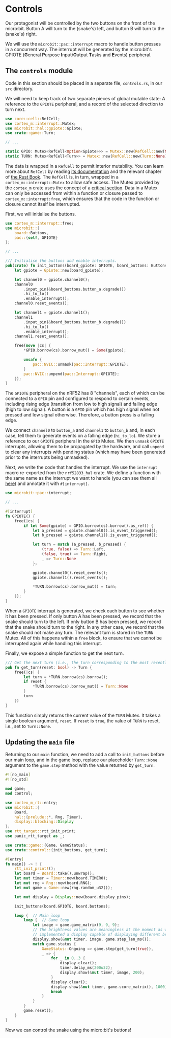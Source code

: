 # Controls

Our protagonist will be controlled by the two buttons on the front of the micro:bit. Button A will turn to the (snake's)
left, and button B will turn to the (snake's) right.

We will use the `microbit::pac::interrupt` macro to handle button presses in a concurrent way. The interrupt will be
generated by the micro:bit's GPIOTE (**G**eneral **P**urpose **I**nput/**O**utput **T**asks and **E**vents) peripheral.

## The `controls` module

Code in this section should be placed in a separate file, `controls.rs`, in our `src` directory.

We will need to keep track of two separate pieces of global mutable state: A reference to the `GPIOTE` peripheral, and a
record of the selected direction to turn next.

```rust
use core::cell::RefCell;
use cortex_m::interrupt::Mutex;
use microbit::hal::gpiote::Gpiote;
use crate::game::Turn;

// ...

static GPIO: Mutex<RefCell<Option<Gpiote>>> = Mutex::new(RefCell::new(None));
static TURN: Mutex<RefCell<Turn>> = Mutex::new(RefCell::new(Turn::None));
```

The data is wrapped in a `RefCell` to permit interior mutability. You can learn more about `RefCell` by reading
[its documentation](https://doc.rust-lang.org/std/cell/struct.RefCell.html) and the relevant chapter of [the Rust Book](https://doc.rust-lang.org/book/ch15-05-interior-mutability.html).
The `RefCell` is, in turn, wrapped in a `cortex_m::interrupt::Mutex` to allow safe access.
The Mutex provided by the `cortex_m` crate uses the concept of a [critical section](https://en.wikipedia.org/wiki/Critical_section).
Data in a Mutex can only be accessed from within a function or closure passed to `cortex_m::interrupt:free`, which
ensures that the code in the function or closure cannot itself be interrupted.

First, we will initialise the buttons.

```rust
use cortex_m::interrupt::free;
use microbit::{
    board::Buttons,
    pac::{self, GPIOTE}
};

// ...

/// Initialise the buttons and enable interrupts.
pub(crate) fn init_buttons(board_gpiote: GPIOTE, board_buttons: Buttons) {
    let gpiote = Gpiote::new(board_gpiote);

    let channel0 = gpiote.channel0();
    channel0
        .input_pin(&board_buttons.button_a.degrade())
        .hi_to_lo()
        .enable_interrupt();
    channel0.reset_events();

    let channel1 = gpiote.channel1();
    channel1
        .input_pin(&board_buttons.button_b.degrade())
        .hi_to_lo()
        .enable_interrupt();
    channel1.reset_events();

    free(move |cs| {
        *GPIO.borrow(cs).borrow_mut() = Some(gpiote);

        unsafe {
            pac::NVIC::unmask(pac::Interrupt::GPIOTE);
        }
        pac::NVIC::unpend(pac::Interrupt::GPIOTE);
    });
}
```

The `GPIOTE` peripheral on the nRF52 has 8 "channels", each of which can be connected to a `GPIO` pin and configured to
respond to certain events, including rising edge (transition from low to high signal) and falling edge (high to low
signal). A button is a `GPIO` pin which has high signal when not pressed and low signal otherwise. Therefore, a button
press is a falling edge.

We connect `channel0` to `button_a` and `channel1` to `button_b` and, in each case, tell them to generate events on a
falling edge (`hi_to_lo`). We store a reference to our `GPIOTE` peripheral in the `GPIO` Mutex. We then `unmask` `GPIOTE`
interrupts, allowing them to be propagated by the hardware, and call `unpend` to clear any interrupts with pending
status (which may have been generated prior to the interrupts being unmasked).

Next, we write the code that handles the interrupt. We use
the `interrupt` macro re-exported from the `nrf52833_hal`
crate. We define a function with the same name as the
interrupt we want to handle (you can see them all [here](https://docs.rs/nrf52833-hal/latest/nrf52833_hal/pac/enum.Interrupt.html)) and annotate it with `#[interrupt]`.

```rust
use microbit::pac::interrupt;

// ...

#[interrupt]
fn GPIOTE() {
    free(|cs| {
        if let Some(gpiote) = GPIO.borrow(cs).borrow().as_ref() {
            let a_pressed = gpiote.channel0().is_event_triggered();
            let b_pressed = gpiote.channel1().is_event_triggered();

            let turn = match (a_pressed, b_pressed) {
                (true, false) => Turn::Left,
                (false, true) => Turn::Right,
                _ => Turn::None
            };

            gpiote.channel0().reset_events();
            gpiote.channel1().reset_events();

            *TURN.borrow(cs).borrow_mut() = turn;
        }
    });
}
```

When a `GPIOTE` interrupt is generated, we check each button to see whether it has been pressed. If only button A has been
pressed, we record that the snake should turn to the left. If only button B has been pressed, we record that the snake
should turn to the right. In any other case, we record that the snake should not make any turn. The relevant turn is
stored in the `TURN` Mutex. All of this happens within a `free` block, to ensure that we cannot be interrupted again
while handling this interrupt.

Finally, we expose a simple function to get the next turn.

```rust
/// Get the next turn (i.e., the turn corresponding to the most recently pressed button).
pub fn get_turn(reset: bool) -> Turn {
    free(|cs| {
        let turn = *TURN.borrow(cs).borrow();
        if reset {
            *TURN.borrow(cs).borrow_mut() = Turn::None
        }
        turn
    })
}
```

This function simply returns the current value of the `TURN` Mutex. It takes a single boolean argument, `reset`. If
`reset` is `true`, the value of `TURN` is reset, i.e., set to `Turn::None`.

## Updating the `main` file

Returning to our `main` function, we need to add a call to `init_buttons` before our main loop, and in the game loop,
replace our placeholder `Turn::None` argument to the `game.step` method with the value returned by `get_turn`.

```rust
#![no_main]
#![no_std]

mod game;
mod control;

use cortex_m_rt::entry;
use microbit::{
    Board,
    hal::{prelude::*, Rng, Timer},
    display::blocking::Display
};
use rtt_target::rtt_init_print;
use panic_rtt_target as _;

use crate::game::{Game, GameStatus};
use crate::control::{init_buttons, get_turn};

#[entry]
fn main() -> ! {
    rtt_init_print!();
    let board = Board::take().unwrap();
    let mut timer = Timer::new(board.TIMER0);
    let mut rng = Rng::new(board.RNG);
    let mut game = Game::new(rng.random_u32());

    let mut display = Display::new(board.display_pins);

    init_buttons(board.GPIOTE, board.buttons);

    loop {  // Main loop
        loop {  // Game loop
            let image = game.game_matrix(9, 9, 9);
            // The brightness values are meaningless at the moment as we haven't yet
            // implemented a display capable of displaying different brightnesses
            display.show(&mut timer, image, game.step_len_ms());
            match game.status {
                GameStatus::Ongoing => game.step(get_turn(true)),
                _ => {
                    for _ in 0..3 {
                        display.clear();
                        timer.delay_ms(200u32);
                        display.show(&mut timer, image, 200);
                    }
                    display.clear();
                    display.show(&mut timer, game.score_matrix(), 1000);
                    break
                }
            }
        }
        game.reset();
    }
}
```

Now we can control the snake using the micro:bit's buttons!
